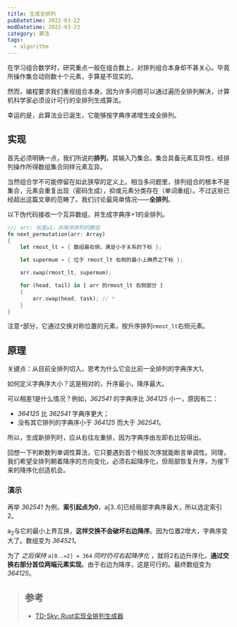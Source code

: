 ```yaml
---
title: 生成全排列
pubDatetime: 2022-03-22
modDatetime: 2022-03-23
category: 算法
tags:
  - algorithm
---
```


在学习组合数学时，研究重点一般在组合数上，对排列组合本身却不甚关心。毕竟所操作集合动则数十个元素，手算是不现实的。

然而，编程要求我们重视组合本身。因为许多问题可以通过遍历全排列解决，计算机科学家必须设计可行的全排列生成算法。

幸运的是，此算法业已诞生，它能够按字典序递增生成全排列。

## 实现

首先必须明确一点，我们所说的**排列**，其输入乃集合。集合具备元素互异性，经排列操作所得数组集合同样元素互异。

当然组合学不可能停留在如此狭窄的定义上。相当多问题里，排列组合的根本不是集合，元素会重复出现（密码生成），抑或元素分类存在（单词重组）。不过这些已经超出这篇文章的范畴了。我们讨论最简单情况——**全排列**。

以下伪代码接收一个互异数组，并生成字典序+1的全排列。

```rust
/// arr: 长度≥1，非降序排列的数组
fn next_permutation(arr: Array)
{
    let rmost_lt = { 数组最右侧，满足小于关系的下标 };

    let supermum = { 位于 rmost_lt 右侧的最小上确界之下标 };

    arr.swap(rmost_lt, supermum);

    for (head, tail) in [ arr 的rmost_lt 右侧部分 ]
    {
        arr.swap(head, task); // *
    }
}
```

注意`*`部分，它通过交换对称位置的元素，按升序排列`rmost_lt`右侧元素。

## 原理

关键点：从目前全排列切入，思考为什么它会比前一全排列的字典序大1。

如何定义字典序大小？这是相对的，升序最小，降序最大。

可以相差1是什么情况？例如，_362541_ 的字典序比 _364125_ 小一，原因有二：

- _364125_ 比 _362541_ 字典序更大；
- 没有其它排列的字典序小于 _364125_ 而大于 _362541_。

所以，生成新排列时，应从右往左重排，因为字典序由左即右比较得出。

回想一下判断数列单调性算法，它只要遇到首个相反次序就能断言单调性。同理，我们希望全排列朝着降序的方向变化，必须右起降序化，但局部恢复升序，为接下来的降序化创造机会。

### 演示

再举 _362541_ 为例，**索引起点为0**，a[3..6]已经局部字典序最大，所以选定索引2。

a<sub>2</sub>与它的最小上界互换，**这样交换不会破坏右边降序**。因为位置2增大，字典序变大了。数组变为 _364521_。

为了 _之后保持_ `a[0..=2] = 364` _同时仍可右起降序化_ ，就将2右边升序化，**通过交换右部分首位两端元素实现**。由于右边为降序，这是可行的。最终数组变为 _364125_。

> ## 参考
>
> - [TD-Sky: Rust实现全排列生成器](https://github.com/TD-Sky/run-algorithm/blob/main/combinatorics/src/permutation.rs)
